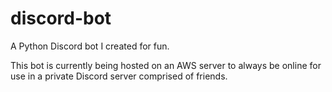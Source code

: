 # discord-bot
A Python Discord bot I created for fun.

This bot is currently being hosted on an AWS server to always be online for use in a private Discord server comprised of friends.
